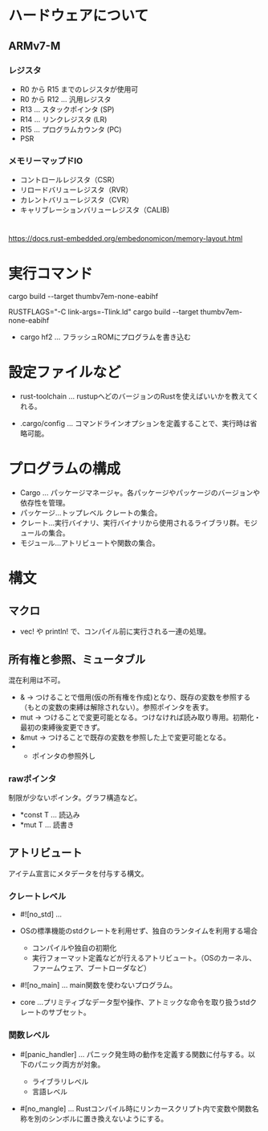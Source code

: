 
# ハードウェアについて
## ARMv7-M
### レジスタ
- R0 から R15 までのレジスタが使用可
- R0 から R12 ... 汎用レジスタ
- R13 ... スタックポインタ (SP)
- R14 ... リンクレジスタ (LR)
- R15 ... プログラムカウンタ (PC)
- PSR

### メモリーマップドIO
- コントロールレジスタ（CSR）
- リロードバリューレジスタ（RVR）
- カレントバリューレジスタ（CVR）
- キャリブレーションバリューレジスタ（CALIB)


#
https://docs.rust-embedded.org/embedonomicon/memory-layout.html

# 実行コマンド
cargo build --target thumbv7em-none-eabihf

RUSTFLAGS="-C link-args=-Tlink.ld" cargo build --target thumbv7em-none-eabihf

- cargo hf2 ... フラッシュROMにプログラムを書き込む

# 設定ファイルなど
- rust-toolchain ... rustupへどのバージョンのRustを使えばいいかを教えてくれる。

- .cargo/config ... コマンドラインオプションを定義することで、実行時は省略可能。

# プログラムの構成
- Cargo ... パッケージマネージャ。各パッケージやパッケージのバージョンや依存性を管理。
- パッケージ...トップレベル クレートの集合。
- クレート...実行バイナリ、実行バイナリから使用されるライブラリ群。モジュールの集合。
- モジュール...アトリビュートや関数の集合。

# 構文
## マクロ
- vec! や println! で、コンパイル前に実行される一連の処理。 

## 所有権と参照、ミュータブル
混在利用は不可。
- & -> つけることで借用(仮の所有権を作成)となり、既存の変数を参照する（もとの変数の束縛は解除されない）。参照ポインタを表す。
- mut -> つけることで変更可能となる。つけなければ読み取り専用。初期化・最初の束縛後変更できず。
- &mut -> つけることで既存の変数を参照した上で変更可能となる。
- * ポインタの参照外し


### rawポインタ
制限が少ないポインタ。グラフ構造など。
- *const T ... 読込み
- *mut T ... 読書き


## アトリビュート
アイテム宣言にメタデータを付与する構文。

### クレートレベル
- #![no_std] ...
- OSの標準機能のstdクレートを利用せず、独自のランタイムを利用する場合
  - コンパイルや独自の初期化
  - 実行フォーマット定義などが行えるアトリビュート。（OSのカーネル、ファームウェア、ブートローダなど）

- #![no_main] ... main関数を使わないプログラム。

- core  ...プリミティブなデータ型や操作、アトミックな命令を取り扱うstdクレートのサブセット。


### 関数レベル
- #[panic_handler] ... パニック発生時の動作を定義する関数に付与する。以下のパニック両方が対象。
  - ライブラリレベル
  - 言語レベル

- #[no_mangle] ... Rustコンパイル時にリンカースクリプト内で変数や関数名称を別のシンボルに置き換えないようにする。